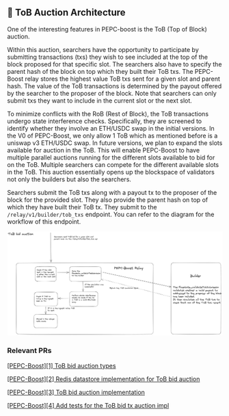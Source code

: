 ## 📝 ToB Auction Architecture

One of the interesting features in PEPC-boost is the ToB (Top of Block) auction.

Within this auction, searchers have the opportunity to participate by submitting transactions (txs) they wish to see included at the top of the block proposed for that specific slot. The searchers also have to specify the parent hash of the block on top which they built their ToB txs. The PEPC-Boost relay stores the highest value ToB txs sent for a given slot and parent hash. The value of the ToB transactions is determined by the payout offered by the searcher to the proposer of the block. Note that searchers can only submit txs they want to include in the current slot or the next slot.  

To minimize conflicts with the RoB (Rest of Block), the ToB transactions undergo state interference checks. Specifically, they are screened to identify whether they involve an ETH/USDC swap in the initial versions. In the V0 of PEPC-Boost, we only allow 1 ToB which as mentioned before is a uniswap v3 ETH/USDC swap. In future versions, we plan to expand the slots available for auction in the ToB. This will enable PEPC-Boost to have multiple parallel auctions running for the different slots available to bid for on the ToB. Multiple searchers can compete for the different available slots in the ToB. This auction essentially opens up the blockspace of validators not only the builders but also the searchers.

Searchers submit the ToB txs along with a payout tx to the proposer of the block for the provided slot. They also provide the parent hash on top of which they have built their ToB tx. They submit to the `/relay/v1/builder/tob_txs` endpoint. You can refer to the diagram for the workflow of this endpoint.

![TOB bid auction](https://raw.githubusercontent.com/bharath-123/pepc-boost-docs/main/diagrams/TOBAuctionFlow.png)


### Relevant PRs

[[PEPC-Boost][1] ToB bid auction types](https://github.com/bharath-123/pepc-boost-relay/pull/4)

[[PEPC-Boost][2] Redis datastore implementation for ToB bid auction](https://github.com/bharath-123/pepc-boost-relay/pull/5)

[[PEPC-Boost][3] ToB bid auction implementation](https://github.com/bharath-123/pepc-boost-relay/pull/6)

[[PEPC-Boost][4] Add tests for the ToB bid tx auction impl](https://github.com/bharath-123/pepc-boost-relay/pull/7)